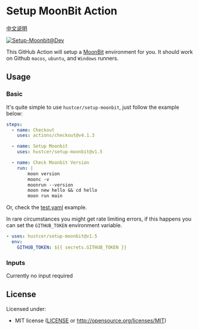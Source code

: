 # Setup MoonBit Action

[中文说明](README.zh-CN.md)

[![Setup-Moonbit@Dev](https://github.com/hustcer/setup-moonbit/actions/workflows/basic.yml/badge.svg)](https://github.com/hustcer/setup-moonbit/actions/workflows/basic.yml)

This GitHub Action will setup a [MoonBit](https://www.moonbitlang.com/) environment for you. It should work on Github `macos`, `ubuntu`, and `Windows` runners.

## Usage

### Basic

It's quite simple to use `hustcer/setup-moonbit`, just follow the example below:

```yaml
steps:
  - name: Checkout
    uses: actions/checkout@v4.1.3

  - name: Setup Moonbit
    uses: hustcer/setup-moonbit@v1.5

  - name: Check Moonbit Version
    run: |
        moon version
        moonc -v
        moonrun --version
        moon new hello && cd hello
        moon run main
```

Or, check the [test.yaml](https://github.com/hustcer/setup-moonbit/blob/main/.github/workflows/test.yml) example.

In rare circumstances you might get rate limiting errors, if this happens you can set the `GITHUB_TOKEN` environment variable.

```yaml
- uses: hustcer/setup-moonbit@v1.5
  env:
    GITHUB_TOKEN: ${{ secrets.GITHUB_TOKEN }}
```

### Inputs

Currently no input required

## License

Licensed under:

- MIT license ([LICENSE](LICENSE) or http://opensource.org/licenses/MIT)
